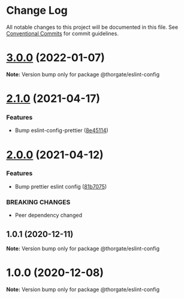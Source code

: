 # Change Log

All notable changes to this project will be documented in this file.
See [Conventional Commits](https://conventionalcommits.org) for commit guidelines.

# [3.0.0](https://github.com/thorgate/javascript/compare/@thorgate/eslint-config@2.1.0...@thorgate/eslint-config@3.0.0) (2022-01-07)

**Note:** Version bump only for package @thorgate/eslint-config





# [2.1.0](https://github.com/thorgate/javascript/compare/@thorgate/eslint-config@2.0.0...@thorgate/eslint-config@2.1.0) (2021-04-17)


### Features

* Bump eslint-config-prettier ([8e45114](https://github.com/thorgate/javascript/commit/8e45114a76cfb35d9d951d054978cb1bddca303e))





# [2.0.0](https://github.com/thorgate/javascript/compare/@thorgate/eslint-config@1.0.1...@thorgate/eslint-config@2.0.0) (2021-04-12)


### Features

* Bump prettier eslint config ([81b7075](https://github.com/thorgate/javascript/commit/81b7075ac302fd092fbba01ded38c08c9ae90485))


### BREAKING CHANGES

* Peer dependency changed





## 1.0.1 (2020-12-11)

**Note:** Version bump only for package @thorgate/eslint-config





# 1.0.0 (2020-12-08)

**Note:** Version bump only for package @thorgate/eslint-config
